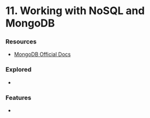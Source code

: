 # 11. Working with NoSQL and MongoDB

### Resources
* [MongoDB Official Docs]()

### Explored
* 

### Features
* 